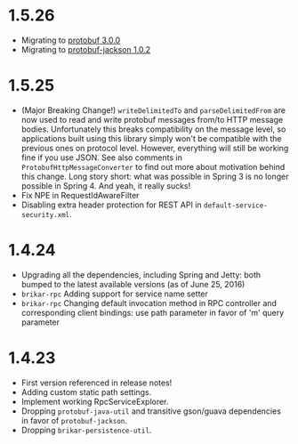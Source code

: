 
# 1.5.26

* Migrating to [protobuf 3.0.0](http://mvnrepository.com/artifact/com.google.protobuf/protobuf-java)
* Migrating to [protobuf-jackson 1.0.2](http://mvnrepository.com/artifact/com.truward.protobuf/protobuf-jackson)

# 1.5.25

* (Major Breaking Change!) ``writeDelimitedTo`` and ``parseDelimitedFrom`` are now used to read and write protobuf
  messages from/to HTTP message bodies.
  Unfortunately this breaks compatibility on the message level, so applications built using this library simply won't be
  compatible with the previous ones on protocol level. However, everything will still be working fine if you use JSON.
  See also comments in ``ProtobufHttpMessageConverter`` to find out more about motivation behind this change.
  Long story short: what was possible in Spring 3 is no longer possible in Spring 4. And yeah, it really sucks!
* Fix NPE in RequestIdAwareFilter
* Disabling extra header protection for REST API in ``default-service-security.xml``.

# 1.4.24

* Upgrading all the dependencies, including Spring and Jetty: both bumped to the latest available versions (as of June 25, 2016)
* ``brikar-rpc`` Adding support for service name setter
* ``brikar-rpc`` Changing default invocation method in RPC controller and corresponding client bindings: use path parameter in favor of 'm' query parameter

# 1.4.23

* First version referenced in release notes!
* Adding custom static path settings.
* Implement working RpcServiceExplorer.
* Dropping ``protobuf-java-util`` and transitive gson/guava dependencies in favor of ``protobuf-jackson``.
* Dropping ``brikar-persistence-util``.
